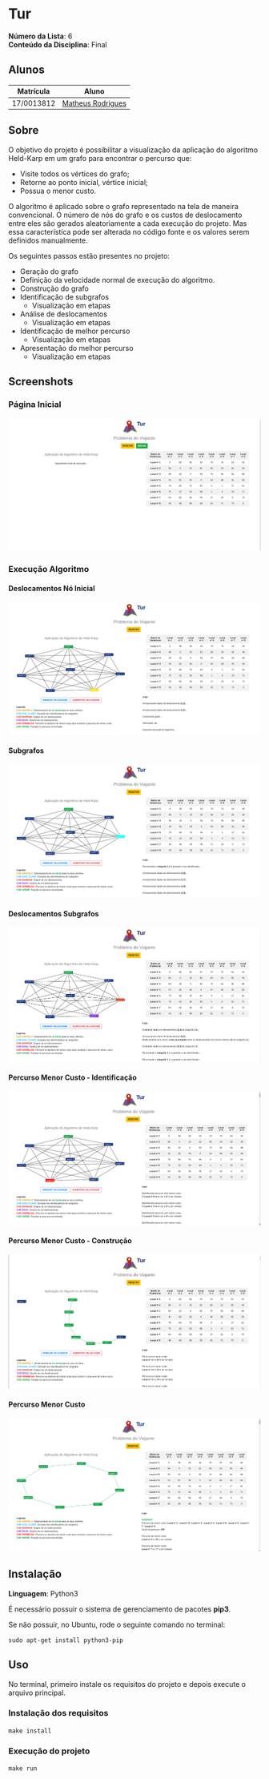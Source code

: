 # Tur

**Número da Lista**: 6<br>
**Conteúdo da Disciplina**: Final<br>

## Alunos
| Matrícula | Aluno |
| -- | -- |
| 17/0013812 | [Matheus Rodrigues](https://github.com/rjoao) |

## Sobre
O objetivo do projeto é possibilitar a visualização da aplicação do algoritmo Held-Karp em um grafo para encontrar o percurso que:
 - Visite todos os vértices do grafo;
 - Retorne ao ponto inicial, vértice inicial;
 - Possua o menor custo.

O algoritmo é aplicado sobre o grafo representado na tela de maneira convencional. O número de nós do grafo e os custos de deslocamento entre eles são gerados aleatoriamente a cada execução do projeto. Mas essa característica pode ser alterada no código fonte e os valores serem definidos manualmente.

Os seguintes passos estão presentes no projeto:
 - Geração do grafo
 - Definição da velocidade normal de execução do algoritmo.
 - Construção do grafo
  - Identificação de subgrafos
    - Visualização em etapas
 - Análise de deslocamentos
    - Visualização em etapas
 - Identificação de melhor percurso
    - Visualização em etapas
 - Apresentação do melhor percurso
    - Visualização em etapas


## Screenshots

### Página Inicial
![Página Inicial](./static/media/s_pagina_inicial.png)

### Execução Algoritmo

#### Deslocamentos Nó Inicial
![Deslocamento Inicial](./static/media/s_exec_deslocamento_inicial.png)

#### Subgrafos
![Subgrafos](./static/media/s_exec_subgrafo.png)

#### Deslocamentos Subgrafos
![Deslocamentos Subgrafos](./static/media/s_exec_deslocamento_subgrafo.png)

#### Percurso Menor Custo - Identificação
![Identificação Percurso](./static/media/s_exec_identificacao_percurso.png)

#### Percurso Menor Custo - Construção
![Construção Percurso](./static/media/s_exec_construcao_percurso.png)

#### Percurso Menor Custo
![Percurso Menor Custo](./static/media/s_exec_percurso_menor_custo.png)


## Instalação 
**Linguagem**: Python3<br>

É necessário possuir o sistema de gerenciamento de pacotes **pip3**.

Se não possuir, no Ubuntu, rode o seguinte comando no terminal:

```
sudo apt-get install python3-pip
```

## Uso 

No terminal, primeiro instale os requisitos do projeto e depois execute o arquivo principal.

### Instalação dos requisitos

```
make install
```

### Execução do projeto

```
make run
```
